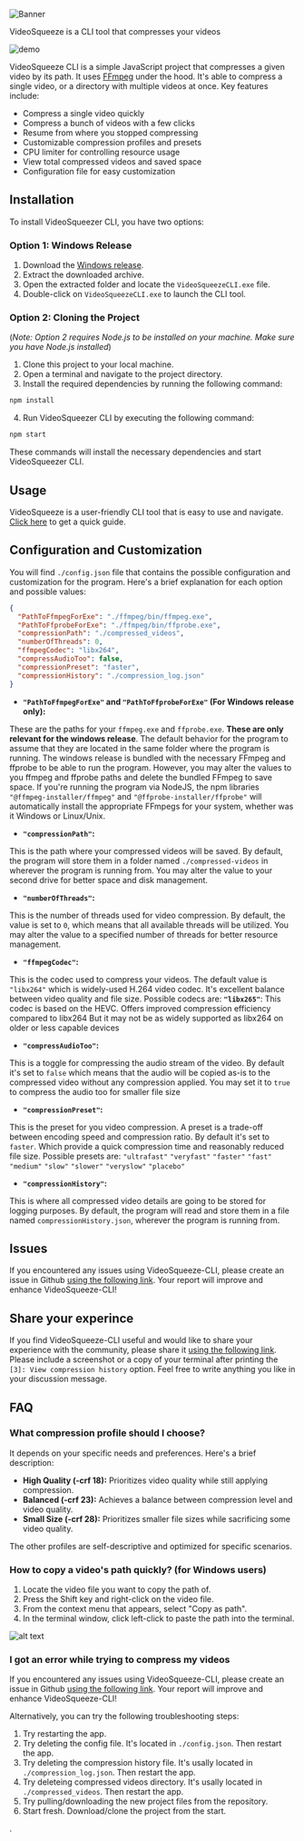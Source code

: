 ![Banner](./img/banner.png)

VideoSqueeze is a CLI tool that compresses your videos


![demo](./img/demo.gif)


VideoSqueeze CLI is a simple JavaScript project that compresses a given video by its path. It uses [FFmpeg](https://github.com/FFmpeg/FFmpeg) under the hood. It's able to compress a single video, or a directory with multiple videos at once. Key features include:
- Compress a single video quickly
- Compress a bunch of videos with a few clicks
- Resume from where you stopped compressing
- Customizable compression profiles and presets
- CPU limiter for controlling resource usage
- View total compressed videos and saved space
- Configuration file for easy customization


## Installation
To install VideoSqueezer CLI, you have two options:

### Option 1: Windows Release
1. Download the [Windows release](https://github.com/CuzImAzizx/VideoSqueeze-CLI/releases/tag/v1.2.0).
2. Extract the downloaded archive.
3. Open the extracted folder and locate the `VideoSqueezeCLI.exe` file.
4. Double-click on `VideoSqueezeCLI.exe` to launch the CLI tool.

### Option 2: Cloning the Project
(*Note: Option 2 requires Node.js to be installed on your machine. Make sure you have Node.js installed*)
1. Clone this project to your local machine.
2. Open a terminal and navigate to the project directory.
3. Install the required dependencies by running the following command:

```sh
npm install
```

4. Run VideoSqueezer CLI by executing the following command:

```sh
npm start
```

These commands will install the necessary dependencies and start VideoSqueezer CLI.


## Usage

VideoSqueeze is a user-friendly CLI tool that is easy to use and navigate. [Click here](GUIDE.md) to get a quick guide.


## Configuration and Customization
You will find `./config.json` file that contains the possible configuration and customization for the program. Here's a brief explanation for each option and possible values:
```json
{
  "PathToFfmpegForExe": "./ffmpeg/bin/ffmpeg.exe",
  "PathToFfprobeForExe": "./ffmpeg/bin/ffprobe.exe",
  "compressionPath": "./compressed_videos",
  "numberOfThreads": 0,
  "ffmpegCodec": "libx264",
  "compressAudioToo": false,
  "compressionPreset": "faster",
  "compressionHistory": "./compression_log.json" 
}
```


- **`"PathToFfmpegForExe"` and `"PathToFfprobeForExe"` (For Windows release only):**

These are the paths for your `ffmpeg.exe` and `ffprobe.exe`. **These are only relevant for the windows release**. The default behavior for the program to assume that they are located in the same folder where the program is running. The windows release is bundled with the necessary FFmpeg and ffprobe to be able to run the program. However, you may alter the values to you ffmpeg and ffprobe paths and delete the bundled FFmpeg to save space.
If you're running the program via NodeJS, the npm libraries `"@ffmpeg-installer/ffmpeg"` and `"@ffprobe-installer/ffprobe"` will automatically install the appropriate FFmpegs for your system, whether was it Windows or Linux/Unix.  

- **`"compressionPath"`:**

This is the path where your compressed videos will be saved. By default, the program will store them in a folder named `./compressed-videos` in wherever the program is running from. You may alter the value to your second drive for better space and disk management. 

- **`"numberOfThreads"`:**

This is the number of threads used for video compression. By default, the value is set to `0`, which means that all available threads will be utilized. You may alter the value to a specified number of threads for better resource management.  

- **`"ffmpegCodec"`:**

This is the codec used to compress your videos. The default value is `"libx264"` which is widely-used H.264 video codec. It's excellent balance between video quality and file size. Possible codecs are:
**`"libx265"`**: This codec is based on the HEVC. Offers improved compression efficiency compared to libx264 But it may not be as widely supported as libx264 on older or less capable devices

- **`"compressAudioToo"`:**

This is a toggle for compressing the audio stream of the video. By default it's set to `false` which means that the audio will be copied as-is to the compressed video without any compression applied. You may set it to `true` to compress the audio too for smaller file size

- **`"compressionPreset"`:**

This is the preset for you video compression. A preset is a trade-off between encoding speed and compression ratio. By default it's set to `faster`. Which provide a quick compression time and reasonably reduced file size. Possible presets are:
`"ultrafast"` `"veryfast"` `"faster"` `"fast"` `"medium"` `"slow"` `"slower"` `"veryslow"` `"placebo"`

- **`"compressionHistory"`:**

This is where all compressed video details are going to be stored for logging purposes. By default, the program will read and store them in a file named `compressionHistory.json`, wherever the program is running from.


## Issues
If you encountered any issues using VideoSqueeze-CLI, please create an issue in Github [using the following link](https://github.com/CuzImAzizx/VideoSqueeze-CLI/issues/new?assignees=&labels=bug&projects=&template=bug-report.md&title=Encountered+a+bug+while+using+VideoSqueeze-CLI). Your report will improve and enhance VideoSqueeze-CLI!


## Share your experince
If you find VideoSqueeze-CLI useful and would like to share your experience with the community, please share it [using the following link](https://github.com/CuzImAzizx/VideoSqueeze-CLI/discussions/new?category=share). Please include a screenshot or a copy of your terminal after printing the `[3]: View compression history` option. Feel free to write anything you like in your discussion message.


## FAQ

### What compression profile should I choose?
It depends on your specific needs and preferences. Here's a brief description:
* **High Quality (-crf 18):** Prioritizes video quality while still applying compression.
* **Balanced (-crf 23):** Achieves a balance between compression level and video quality.
* **Small Size (-crf 28):** Prioritizes smaller file sizes while sacrificing some video quality.

The other profiles are self-descriptive and optimized for specific scenarios.

### How to copy a video's path quickly? (for Windows users)
1. Locate the video file you want to copy the path of.
2. Press the Shift key and right-click on the video file.
3. From the context menu that appears, select "Copy as path".
4. In the terminal window, click left-click to paste the path into the terminal.

![alt text](./img/context-menu.png)


### I got an error while trying to compress my videos
If you encountered any issues using VideoSqueeze-CLI, please create an issue in Github [using the following link](https://github.com/CuzImAzizx/VideoSqueeze-CLI/issues/new?assignees=&labels=bug&projects=&template=bug-report.md&title=Encountered+a+bug+while+using+VideoSqueeze-CLI). Your report will improve and enhance VideoSqueeze-CLI!

Alternatively, you can try the following troubleshooting steps:
1. Try restarting the app.
2. Try deleting the config file. It's located in `./config.json`. Then restart the app.
3. Try deleting the compression history file. It's usally located in `./compression_log.json`. Then restart the app.
4. Try deleteing compressed videos directory. It's usally located in `./compressed_videos`. Then restart the app.
5. Try pulling/downloading the new project files from the repository.
6. Start fresh. Download/clone the project from the start.


.